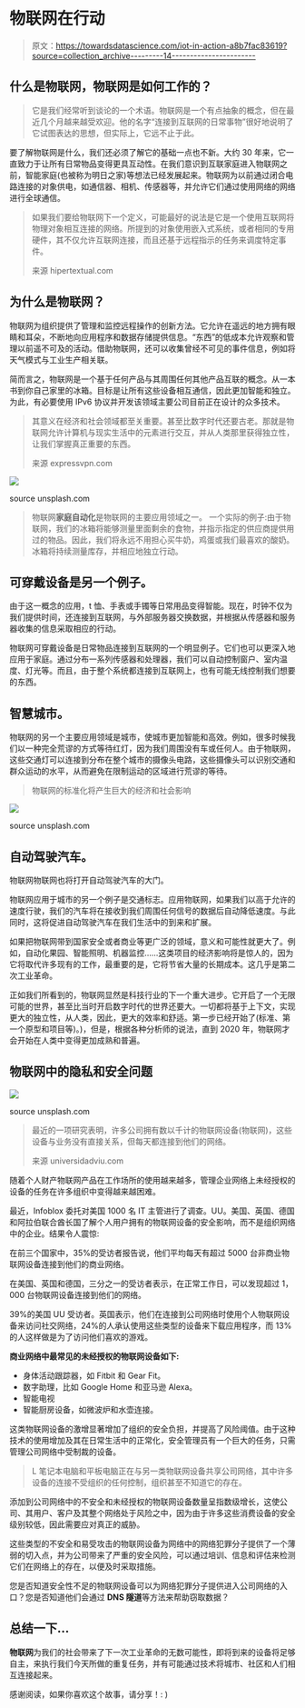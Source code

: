 # 物联网在行动

> 原文：<https://towardsdatascience.com/iot-in-action-a8b7fac83619?source=collection_archive---------14----------------------->

## **什么是物联网，物联网是如何工作的？**

> 它是我们经常听到谈论的一个术语。物联网是一个有点抽象的概念，但在最近几个月越来越受欢迎。他的名字“连接到互联网的日常事物”很好地说明了它试图表达的思想，但实际上，它远不止于此。

要了解物联网是什么，我们还必须了解它的基础一点也不新。大约 30 年来，它一直致力于让所有日常物品变得更具互动性。在我们意识到互联家庭进入物联网之前，智能家庭(也被称为明日之家)等想法已经发展起来。物联网为以前通过闭合电路连接的对象供电，如通信器、相机、传感器等，并允许它们通过使用网络的网络进行全球通信。

> 如果我们要给物联网下一个定义，可能最好的说法是它是一个使用互联网将物理对象相互连接的网络。所提到的对象使用嵌入式系统，或者相同的专用硬件，其不仅允许互联网连接，而且还基于远程指示的任务来调度特定事件。
> 
> 来源 hipertextual.com

## **为什么是物联网？**

物联网为组织提供了管理和监控远程操作的创新方法。它允许在遥远的地方拥有眼睛和耳朵，不断地向应用程序和数据存储提供信息。“东西”的低成本允许观察和管理以前遥不可及的活动。借助物联网，还可以收集曾经不可见的事件信息，例如将天气模式与工业生产相关联。

简而言之，物联网是一个基于任何产品与其周围任何其他产品互联的概念。从一本书到你自己家里的冰箱。目标是让所有这些设备相互通信，因此更加智能和独立。为此，有必要使用 IPv6 协议并开发该领域主要公司目前正在设计的众多技术。

> 其意义在经济和社会领域都至关重要。甚至比数字时代还要古老。那就是物联网允许计算机与现实生活中的元素进行交互，并从人类那里获得独立性，让我们掌握真正重要的东西。
> 
> 来源 expressvpn.com

![](img/41e6aacd32c9a7e36574d39d10562887.png)

source unsplash.com

> 物联网**家庭自动化**是物联网的主要应用领域之一。
> 一个实际的例子:由于物联网，我们的冰箱将能够测量里面剩余的食物，并指示指定的供应商提供用过的物品。因此，我们将永远不用担心买牛奶，鸡蛋或我们最喜欢的酸奶。冰箱将持续测量库存，并相应地独立行动。

## **可穿戴设备是另一个例子。**

由于这一概念的应用，t 恤、手表或手镯等日常用品变得智能。现在，时钟不仅为我们提供时间，还连接到互联网，与外部服务器交换数据，并根据从传感器和服务器收集的信息采取相应的行动。

物联网可穿戴设备是日常物品连接到互联网的一个明显例子。它们也可以更深入地应用于家庭。通过分布一系列传感器和处理器，我们可以自动控制窗户、室内温度、灯光等。而且，由于整个系统都连接到互联网上，也有可能无线控制我们想要的东西。

## **智慧城市。**

物联网的另一个主要应用领域是城市，使城市更加智能和高效。例如，很多时候我们以一种完全荒谬的方式等待红灯，因为我们周围没有车或任何人。由于物联网，这些交通灯可以连接到分布在整个城市的摄像头电路，这些摄像头可以识别交通和群众运动的水平，从而避免在限制运动的区域进行荒谬的等待。

> 物联网的标准化将产生巨大的经济和社会影响

![](img/ec161a7f45ffef0c3d84ede193b9081e.png)

source unsplash.com

## **自动驾驶汽车。**

物联网物联网也将打开自动驾驶汽车的大门。

物联网应用于城市的另一个例子是交通标志。应用物联网，如果我们以高于允许的速度行驶，我们的汽车将在接收到我们周围任何信号的数据后自动降低速度。与此同时，这将促进自动驾驶汽车在我们生活中的到来和扩展。

如果把物联网带到国家安全或者商业等更广泛的领域，意义和可能性就更大了。例如，自动化果园、智能照明、机器监控……这类项目的经济影响将是惊人的，因为它将取代许多现有的工作，最重要的是，它将节省大量的长期成本。这几乎是第二次工业革命。

正如我们所看到的，物联网显然是科技行业的下一个重大进步。它开启了一个无限可能的世界，甚至比当时开启数字时代的世界还要大。一切都将基于上下文，实现更大的独立性，从人类，因此，更大的效率和舒适。第一步已经开始了(标准、第一个原型和项目等)。)，但是，根据各种分析师的说法，直到 2020 年，物联网才会开始在人类中变得更加成熟和普遍。

## **物联网中的隐私和安全问题**

![](img/9716ef6d3e6f9489f6641dd9e442e5e0.png)

source unsplash.com

> 最近的一项研究表明，许多公司拥有数以千计的物联网设备(物联网)，这些设备与业务没有直接关系，但每天都连接到他们的网络。
> 
> 来源 universidadviu.com

随着个人财产物联网产品在工作场所的使用越来越多，管理企业网络上未经授权的设备的任务在许多组织中变得越来越困难。

最近，Infoblox 委托对美国 1000 名 IT 主管进行了调查。UU。美国、英国、德国和阿拉伯联合酋长国了解个人用户拥有的物联网设备的安全影响，而不是组织网络中的企业。结果令人震惊:

在前三个国家中，35%的受访者报告说，他们平均每天有超过 5000 台非商业物联网设备连接到他们的商业网络。

在美国、英国和德国，三分之一的受访者表示，在正常工作日，可以发现超过 1，000 台物联网设备连接到他们的网络。

39%的美国 UU 受访者。英国表示，他们在连接到公司网络时使用个人物联网设备来访问社交网络，24%的人承认使用这些类型的设备来下载应用程序，而 13%的人这样做是为了访问他们喜欢的游戏。

**商业网络中最常见的未经授权的物联网设备如下:**

*   身体活动跟踪器，如 Fitbit 和 Gear Fit。
*   数字助理，比如 Google Home 和亚马逊 Alexa。
*   智能电视
*   智能厨房设备，如微波炉和水壶连接。

这类物联网设备的激增显著增加了组织的安全负担，并提高了风险阈值。由于这种技术的使用增加及其在日常生活中的正常化，安全管理员有一个巨大的任务，只需管理公司网络中受制裁的设备。

> L 笔记本电脑和平板电脑正在与另一类物联网设备共享公司网络，其中许多设备的连接不受组织的任何控制，组织甚至不知道它的存在。

添加到公司网络中的不安全和未经授权的物联网设备数量呈指数级增长，这使公司、其用户、客户及其整个网络处于风险之中，因为由于许多这些消费设备的安全级别较低，因此需要应对真正的威胁。

这些类型的不安全和易受攻击的物联网设备为网络中的网络犯罪分子提供了一个薄弱的切入点，并为公司带来了严重的安全风险，可以通过培训、信息和评估来检测它们在网络上的存在，以便及时采取措施。

您是否知道安全性不足的物联网设备可以为网络犯罪分子提供进入公司网络的入口？您是否知道他们会通过 **DNS 隧道**等方法来帮助窃取数据？

## 总结一下…

**物联网**为我们的社会带来了下一次工业革命的无数可能性，即将到来的设备将足够自主，来执行我们今天所做的重复任务，并有可能通过技术将城市、社区和人们相互连接起来。

感谢阅读，如果你喜欢这个故事，请分享！: )
